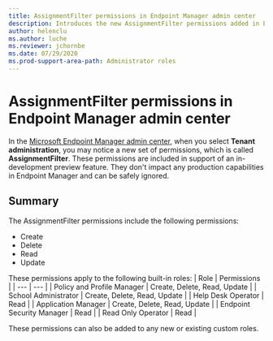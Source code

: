 ```yaml
---
title: AssignmentFilter permissions in Endpoint Manager admin center
description: Introduces the new AssignmentFilter permissions added in Endpoint Manager admin center to support an in-development feature.
author: helenclu
ms.author: luche
ms.reviewer: jchornbe
ms.date: 07/29/2020
ms.prod-support-area-path: Administrator roles
---
```

# AssignmentFilter permissions in Endpoint Manager admin center

In the [Microsoft Endpoint Manager admin center](https://go.microsoft.com/fwlink/?linkid=2109431), when you select **Tenant administration**, you may notice a new set of permissions, which is called **AssignmentFilter**. These permissions are included in support of an in-development preview feature. They don't impact any production capabilities in Endpoint Manager and can be safely ignored.

## Summary

The AssignmentFilter permissions include the following permissions:

- Create
- Delete
- Read
- Update

These permissions apply to the following built-in roles:
| Role | Permissions |
| --- | --- |
| Policy and Profile Manager | Create, Delete, Read, Update |
| School Administrator | Create, Delete, Read, Update |
| Help Desk Operator | Read |
| Application Manager | Create, Delete, Read, Update |
| Endpoint Security Manager | Read |
| Read Only Operator | Read |

These permissions can also be added to any new or existing custom roles.

